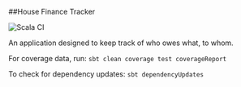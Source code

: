 ##House Finance Tracker

![Scala CI](https://github.com/NovemberTang/house-finances-tracker/workflows/Scala%20CI/badge.svg)

An application designed to keep track of who owes what, to whom.

For coverage data, run: `sbt clean coverage test coverageReport`

To check for dependency updates: `sbt dependencyUpdates`
